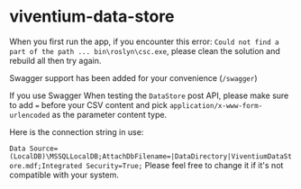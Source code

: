 # viventium-data-store

When you first run the app, if you encounter this error: `Could not find a part of the path ... bin\roslyn\csc.exe`, please clean the solution and rebuild all then try again.

Swagger support has been added for your convenience (`/swagger`)

If you use Swagger When testing the `DataStore` post API, please make sure to add `=` before your CSV content and pick `application/x-www-form-urlencoded` as the parameter content type.

Here is the connection string in use:

`Data Source=(LocalDB)\MSSQLLocalDB;AttachDbFilename=|DataDirectory|ViventiumDataStore.mdf;Integrated Security=True;`
Please feel free to change it if it's not compatible with your system.
